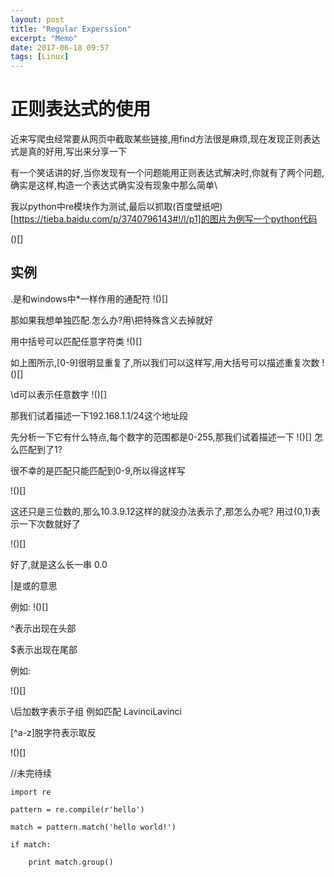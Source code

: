 ```yaml
---
layout: post
title: "Regular Experssion"
excerpt: "Memo"
date: 2017-06-18 09:57
tags: [Linux]
---
```


# 正则表达式的使用

  近来写爬虫经常要从网页中截取某些链接,用find方法很是麻烦,现在发现正则表达式是真的好用,写出来分享一下
  
  有一个笑话讲的好,当你发现有一个问题能用正则表达式解决时,你就有了两个问题,确实是这样,构造一个表达式确实没有现象中那么简单\
  
  我以python中re模块作为测试,最后以抓取(百度壁纸吧)[https://tieba.baidu.com/p/3740796143#!/l/p1]的图片为例写一个python代码
  
  ()[]

## 实例

.是和windows中*一样作用的通配符
!()[]

那如果我想单独匹配.怎么办?用\把特殊含义去掉就好

用中括号可以匹配任意字符类
!()[]

如上图所示,[0-9]很明显重复了,所以我们可以这样写,用大括号可以描述重复次数
!()[]

\d可以表示任意数字
!()[]

那我们试着描述一下192.168.1.1/24这个地址段

先分析一下它有什么特点,每个数字的范围都是0-255,那我们试着描述一下
!()[]
怎么匹配到了1?

很不幸的是匹配只能匹配到0-9,所以得这样写

!()[]

这还只是三位数的,那么10.3.9.12这样的就没办法表示了,那怎么办呢?
用过{0,1}表示一下次数就好了

!()[]

好了,就是这么长一串 0.0

|是或的意思

例如:
!()[]

^表示出现在头部

$表示出现在尾部

例如:

!()[]


\后加数字表示子组
例如匹配 LavinciLavinci

[^a-z]脱字符表示取反

!()[]

//未完待续






```
import re

pattern = re.compile(r'hello')

match = pattern.match('hello world!')
 
if match:

    print match.group()
```
